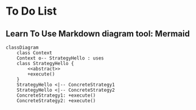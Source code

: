 # To Do List

## Learn To Use Markdown diagram tool: Mermaid

```mermaid
classDiagram
    class Context
    Context o-- StrategyHello : uses
    class StrategyHello {
        <<abstract>>
        +execute()
    }
    StrategyHello <|-- ConcreteStrategy1
    StrategyHello <|-- ConcreteStrategy2
    ConcreteStrategy1: +execute()
    ConcreteStrategy2: +execute()
```
